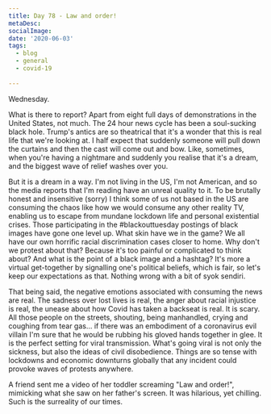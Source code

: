 ```yaml
---
title: Day 78 - Law and order!
metaDesc: 
socialImage:  
date: '2020-06-03'
tags:
  - blog
  - general
  - covid-19
  
---
```


Wednesday. 

What is there to report? Apart from eight full days of demonstrations in the United States, not much. The 24 hour news cycle has been a soul-sucking black hole. Trump's antics are so theatrical that it's a wonder that this is real life that we're looking at. I half expect that suddenly someone will pull down the curtains and then the cast will come out and bow. Like, sometimes, when you're having a nightmare and suddenly you realise that it's a dream, and the biggest wave of relief washes over you.

But it is a dream in a way. I'm not living in the US, I'm not American, and so the media reports that I'm reading have an unreal quality to it. To be brutally honest and insensitive (sorry) I think some of us not based in the US are consuming the chaos like how we would consume any other reality TV, enabling us to escape from mundane lockdown life and personal existential crises. Those participating in the #blackouttuesday postings of black images have gone one level up. What skin have we in the game? We all have our own horrific racial discrimination cases closer to home. Why don't we protest about that? Because it's too painful or complicated to think about? And what is the point of a black image and a hashtag? It's more a virtual get-together by signalling one's political beliefs, which is fair, so let's keep our expectations as that. Nothing wrong with a bit of syok sendiri.

That being said, the negative emotions associated with consuming the news are real. The sadness over lost lives is real, the anger about racial injustice is real, the unease about how Covid has taken a backseat is real. It is scary. All those people on the streets, shouting, being manhandled, crying and coughing from tear gas... if there was an embodiment of a coronavirus evil villain I'm sure that he would be rubbing his gloved hands together in glee. It is the perfect setting for viral transmission. What's going viral is not only the sickness, but also the ideas of civil disobedience. Things are so tense with lockdowns and economic downturns globally that any incident could provoke waves of protests anywhere. 

A friend sent me a video of her toddler screaming "Law and order!", mimicking what she saw on her father's screen. It was hilarious, yet chilling. Such is the surreality of our times.  